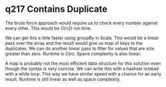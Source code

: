 # q217 Contains Duplicate
The brute force approach would require us to check every number against every other.
This would be O(n2) run time.

We can get this a little faster using groupBy in Scala. This would be a linear pass
over the array and the result would give us map of keys to the duplicates. We can do 
another linear pass to filter for values that are size greater than zero. Runtime is O(n).
Space complexity is also linear.

A map is probably not the most efficient data structure for this solution even 
though the syntax is very concise. We can write this with a hashset instead with 
a while loop. This way we have similar speed with a chance for an early result.
Runtime is still linear as well as space complexity.

